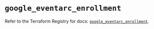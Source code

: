 # `google_eventarc_enrollment`

Refer to the Terraform Registry for docs: [`google_eventarc_enrollment`](https://registry.terraform.io/providers/hashicorp/google/6.40.0/docs/resources/eventarc_enrollment).

